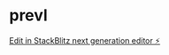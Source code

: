 # prevl

[Edit in StackBlitz next generation editor ⚡️](https://stackblitz.com/~/github.com/klepi21/prevl)